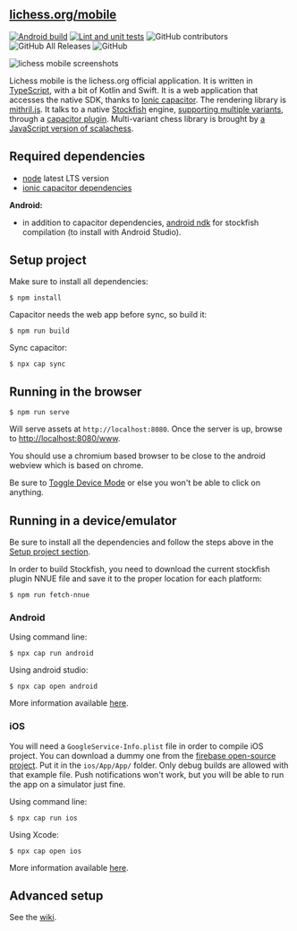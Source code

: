 [lichess.org/mobile](http://lichess.org/mobile)
--------------------

[![Android build](https://github.com/lichess-org/lichobile/actions/workflows/android.yml/badge.svg)](https://github.com/lichess-org/lichobile/actions/workflows/android.yml)
[![Lint and unit tests](https://github.com/lichess-org/lichobile/actions/workflows/checks.yml/badge.svg)](https://github.com/lichess-org/lichobile/actions/workflows/checks.yml)
![GitHub contributors](https://img.shields.io/github/contributors/veloce/lichobile?cacheSeconds=600)
![GitHub All Releases](https://img.shields.io/github/downloads/veloce/lichobile/total?cacheSeconds=600)
![GitHub](https://img.shields.io/badge/license-GPL--3.0-orange)

![lichess mobile screenshots](portfolio.png)

Lichess mobile is the lichess.org official application. It is written
in [TypeScript](http://www.typescriptlang.org/), with a bit of Kotlin and Swift.
It is a web application that accesses the native SDK, thanks to [Ionic capacitor](https://capacitor.ionicframework.com/).
The rendering library is [mithril.js](http://mithril.js.org/).
It talks to a native [Stockfish](https://stockfishchess.org/) engine, [supporting multiple variants](https://github.com/ddugovic/Stockfish), through a
[capacitor plugin](https://github.com/veloce/capacitor-stockfish).
Multi-variant chess library is brought by [a JavaScript version of scalachess](https://github.com/veloce/scalachessjs).

## Required dependencies

* [node](http://nodejs.org) latest LTS version
* [ionic capacitor dependencies](https://capacitorjs.com/docs/getting-started/environment-setup)

**Android:**

* in addition to capacitor dependencies, [android ndk](http://developer.android.com/tools/sdk/ndk/index.html) for stockfish compilation (to install with Android Studio).

## Setup project

Make sure to install all dependencies:

    $ npm install

Capacitor needs the web app before sync, so build it:

    $ npm run build

Sync capacitor:

    $ npx cap sync

## Running in the browser

    $ npm run serve

Will serve assets at `http://localhost:8080`.
Once the server is up, browse to [http://localhost:8080/www](http://localhost:8080/www).

You should use a chromium based browser to be close to the android webview which
is based on chrome.

Be sure to [Toggle Device Mode](https://developers.google.com/web/tools/chrome-devtools/device-mode/)
or else you won't be able to click on anything.

## Running in a device/emulator

Be sure to install all the dependencies and follow the steps above in the [Setup
project section](#setup-project).

In order to build Stockfish, you need to download the current stockfish plugin
NNUE file and save it to the proper location for each platform:

    $ npm run fetch-nnue

### Android

Using command line:

    $ npx cap run android

Using android studio:

    $ npx cap open android

More information available [here](https://capacitorjs.com/docs/android).

### iOS

You will need a `GoogleService-Info.plist` file in order to compile iOS project.
You can download a dummy one from the [firebase open-source project](https://raw.githubusercontent.com/firebase/firebase-ios-sdk/master/Firestore/Example/App/GoogleService-Info.plist).
Put it in the `ios/App/App/` folder.
Only debug builds are allowed with that example file. Push notifications
won't work, but you will be able to run the app on a simulator just fine.

Using command line:

    $ npx cap run ios

Using Xcode:

    $ npx cap open ios

More information available [here](https://capacitorjs.com/docs/ios).

## Advanced setup

See the [wiki](https://github.com/veloce/lichobile/wiki/Setting-up-the-app-using-a-local-setup-of-lichess).

